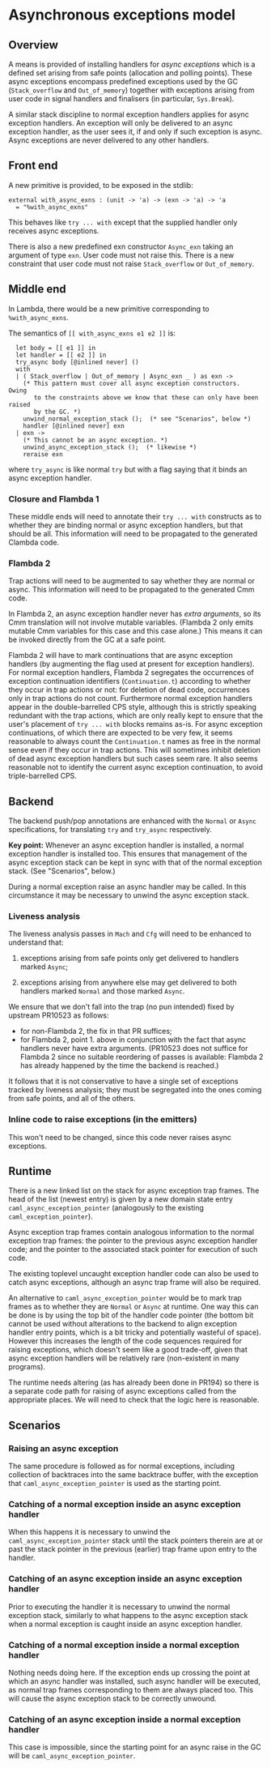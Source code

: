 # Asynchronous exceptions model

## Overview

A means is provided of installing handlers for _async exceptions_
which is a defined set arising from safe points (allocation and polling
points).  These async exceptions encompass predefined exceptions
used by the GC (`Stack_overflow` and `Out_of_memory`) together with
exceptions arising from user code in signal handlers and finalisers (in
particular, `Sys.Break`).

A similar stack discipline to normal exception handlers applies for
async exception handlers.  An exception will only be delivered to
an async exception handler, as the user sees it, if and only if
such exception is async.  Async exceptions are never delivered to any
other handlers.

## Front end

A new primitive is provided, to be exposed in the stdlib:

```
external with_async_exns : (unit -> 'a) -> (exn -> 'a) -> 'a
  = "%with_async_exns"
```

This behaves like `try ... with` except that the supplied handler only
receives async exceptions.

There is also a new predefined exn constructor `Async_exn` taking an argument of
type `exn`.  User code must not raise this.  There is a new constraint that
user code must not raise `Stack_overflow` or `Out_of_memory`.

## Middle end

In Lambda, there would be a new primitive corresponding to `%with_async_exns`.

The semantics of `[[ with_async_exns e1 e2 ]]` is:
```
  let body = [[ e1 ]] in
  let handler = [[ e2 ]] in
  try_async body [@inlined never] ()
  with
  | ( Stack_overflow | Out_of_memory | Async_exn _ ) as exn ->
    (* This pattern must cover all async exception constructors.  Owing
       to the constraints above we know that these can only have been raised
       by the GC. *)
    unwind_normal_exception_stack ();  (* see "Scenarios", below *)
    handler [@inlined never] exn
  | exn ->
    (* This cannot be an async exception. *)
    unwind_async_exception_stack ();  (* likewise *)
    reraise exn
```
where `try_async` is like normal `try` but with a flag saying that it
binds an async exception handler.

### Closure and Flambda 1

These middle ends will need to annotate their `try ... with` constructs as to
whether they are binding normal or async exception handlers, but that should be
all.  This information will need to be propagated to the generated Clambda
code.

### Flambda 2

Trap actions will need to be augmented to say whether they are normal
or async.  This information will need to be propagated to the generated
Cmm code.

In Flambda 2, an async exception handler never has _extra arguments_,
so its Cmm translation will not involve mutable variables.  (Flambda 2
only emits mutable Cmm variables for this case and this case alone.)
This means it can be invoked directly from the GC at a safe point.

Flambda 2 will have to mark continuations that are async exception
handlers (by augmenting the flag used at present for exception handlers).
For normal exception handlers, Flambda 2 segregates the occurrences of
exception continuation identifiers (`Continuation.t`) according to whether
they occur in trap actions or not: for deletion of dead code, occurrences only
in trap actions do not count.  Furthermore normal exception handlers appear
in the double-barrelled CPS style, although this is strictly speaking
redundant with the trap actions, which are only really kept to ensure that
the user's placement of `try ... with` blocks remains as-is.  For async
exception continuations, of which there are expected to be very few, it
seems reasonable to always count the `Continuation.t` names as free in the
normal sense even if they occur in trap actions.  This will sometimes inhibit
deletion of dead async exception handlers but such cases seem rare.  It also
seems reasonable not to identify the current async exception continuation, to
avoid triple-barrelled CPS.

## Backend

The backend push/pop annotations are enhanced with the `Normal` or
`Async` specifications, for translating `try` and `try_async` respectively.

**Key point:** Whenever an async exception handler is installed, a normal
exception handler is installed too.  This ensures that management of the async
exception stack can be kept in sync with that of the normal exception stack.
(See "Scenarios", below.)

During a normal exception raise an async handler may be called.  In
this circumstance it may be necessary to unwind the async exception
stack.

### Liveness analysis

The liveness analysis passes in `Mach` and `Cfg` will need to be enhanced to
understand that:

1. exceptions arising from safe points only get delivered to handlers marked
`Async`;

2. exceptions arising from anywhere else may get delivered to both handlers
marked `Normal` and those marked `Async`.

We ensure that we don't fall into the trap (no pun intended) fixed by upstream
PR10523 as follows:
- for non-Flambda 2, the fix in that PR suffices;
- for Flambda 2, point 1. above in conjunction with the fact that
  async handlers never have extra arguments.  (PR10523 does not
  suffice for Flambda 2 since no suitable reordering of passes is available:
  Flambda 2 has already happened by the time the backend is reached.)

It follows that it is not conservative to have a single set of exceptions
tracked by liveness analysis; they must be segregated into the ones coming
from safe points, and all of the others.

### Inline code to raise exceptions (in the emitters)

This won't need to be changed, since this code never raises async
exceptions.

## Runtime

There is a new linked list on the stack for async exception trap
frames.  The head of the list (newest entry) is given by a new
domain state entry `caml_async_exception_pointer` (analogously to the
existing `caml_exception_pointer`).

Async exception trap frames contain analogous information to the
normal exception trap frames: the pointer to the previous async
exception handler code; and the pointer to the associated stack pointer for
execution of such code.

The existing toplevel uncaught exception handler code can also be used to
catch async exceptions, although an async trap frame will
also be required.

An alternative to `caml_async_exception_pointer` would be to mark trap frames as
to whether they are `Normal` or `Async` at runtime.  One way this can be done is
by using the top bit of the handler code pointer (the bottom bit cannot be used
without alterations to the backend to align exception handler entry points,
which is a bit tricky and potentially wasteful of space).  However this
increases the length of the code sequences required for raising exceptions,
which doesn't seem like a good trade-off, given that async exception handlers
will be relatively rare (non-existent in many programs).

The runtime needs altering (as has already been done in PR194) so there is
a separate code path for raising of async exceptions called from the
appropriate places.  We will need to check that the logic here is
reasonable.

## Scenarios

### Raising an async exception

The same procedure is followed as for normal exceptions, including
collection of backtraces into the same backtrace buffer, with the
exception that `caml_async_exception_pointer` is used as the starting point.

### Catching of a normal exception inside an async exception handler

When this happens it is necessary to unwind the `caml_async_exception_pointer`
stack until the stack pointers therein are at or past the stack pointer in
the previous (earlier) trap frame upon entry to the handler.

### Catching of an async exception inside an async exception handler

Prior to executing the handler it is necessary to unwind the normal
exception stack, similarly to what happens to the async exception
stack when a normal exception is caught inside an async exception
handler.

### Catching of a normal exception inside a normal exception handler

Nothing needs doing here.  If the exception ends up crossing the point at
which an async handler was installed, such async handler
will be executed, as normal trap frames corresponding to them are always
placed too.  This will cause the async exception stack to be correctly
unwound.

### Catching of an async exception inside a normal exception handler

This case is impossible, since the starting point for an async raise in the GC
will be `caml_async_exception_pointer`.
